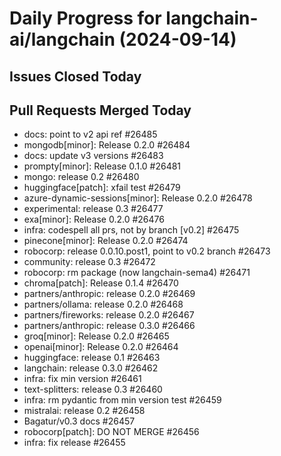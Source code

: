 # Daily Progress for langchain-ai/langchain (2024-09-14)


## Issues Closed Today

## Pull Requests Merged Today
- docs: point to v2 api ref #26485
- mongodb[minor]: Release 0.2.0 #26484
- docs: update v3 versions #26483
- prompty[minor]: Release 0.1.0 #26481
- mongo: release 0.2 #26480
- huggingface[patch]: xfail test #26479
- azure-dynamic-sessions[minor]: Release 0.2.0 #26478
- experimental: release 0.3 #26477
- exa[minor]: Release 0.2.0 #26476
- infra: codespell all prs, not by branch [v0.2] #26475
- pinecone[minor]: Release 0.2.0 #26474
- robocorp: release 0.0.10.post1, point to v0.2 branch #26473
- community: release 0.3 #26472
- robocorp: rm package (now langchain-sema4) #26471
- chroma[patch]: Release 0.1.4 #26470
- partners/anthropic: release 0.2.0 #26469
- partners/ollama: release 0.2.0 #26468
- partners/fireworks: release 0.2.0 #26467
- partners/anthropic: release 0.3.0 #26466
- groq[minor]: Release 0.2.0 #26465
- openai[minor]: Release 0.2.0 #26464
- huggingface: release 0.1 #26463
- langchain: release 0.3.0 #26462
- infra: fix min version #26461
- text-splitters: release 0.3 #26460
- infra: rm pydantic from min version test #26459
- mistralai: release 0.2 #26458
- Bagatur/v0.3 docs #26457
- robocorp[patch]: DO NOT MERGE #26456
- infra: fix release #26455
